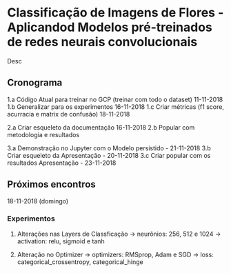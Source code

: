 # Classificação de Imagens de Flores - Aplicandod Modelos pré-treinados de redes neurais convolucionais

Desc

## Cronograma

1.a Código Atual para treinar no GCP (treinar com todo o dataset) 11-11-2018
1.b Generalizar para os experimentos 16-11-2018
1.c Criar métricas (f1 score, acurracia e matrix de confusão) 18-11-2018

2.a Criar esqueleto da documentação 16-11-2018
2.b Popular com metodologia e resultados

3.a Demonstração no Jupyter com o Modelo persistido - 21-11-2018
3.b Criar esqueleto da Apresentação - 20-11-2018
3.c Criar popular com os resultados Apresentação - 23-11-2018

## Próximos encontros

18-11-2018 (domingo)

### Experimentos

1. Alterações nas Layers de Classficação
 -> neurônios: 256, 512 e 1024
 -> activation: relu, sigmoid e tanh
 
2. Alteração no Optimizer
 -> optimizers: RMSprop, Adam e SGD
 -> loss: categorical_crossentropy, categorical_hinge
